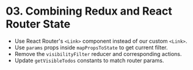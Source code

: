 # 03. Combining Redux and React Router State

- Use React Router's `<Link>` component instead of our custom `<Link>`.
- Use `params` props inside `mapPropsToState` to get current filter.
- Remove the `visibilityFilter` reducer and corresponding actions.
- Update `getVisibleTodos` constants to match router params.
